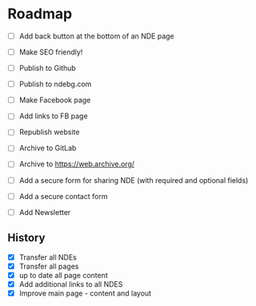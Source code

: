 # Roadmap

- [ ] Add back button at the bottom of an NDE page 

- [ ] Make SEO friendly!

- [ ] Publish to Github
- [ ] Publish to ndebg.com

- [ ] Make Facebook page
- [ ] Add links to FB page
- [ ] Republish website

- [ ] Archive to GitLab
- [ ] Archive to https://web.archive.org/

- [ ] Add a secure form for sharing NDE (with required and optional fields)
- [ ] Add a secure contact form
- [ ] Add Newsletter

## History

- [x] Transfer all NDEs
- [x] Transfer all pages
- [x] up to date all page content
- [x] Add additional links to all NDES
- [x] Improve main page - content and layout